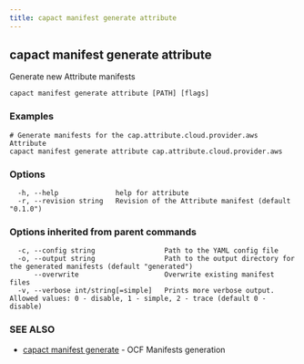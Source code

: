 ```yaml
---
title: capact manifest generate attribute
---
```


## capact manifest generate attribute

Generate new Attribute manifests

```
capact manifest generate attribute [PATH] [flags]
```

### Examples

```
# Generate manifests for the cap.attribute.cloud.provider.aws Attribute
capact manifest generate attribute cap.attribute.cloud.provider.aws
```

### Options

```
  -h, --help              help for attribute
  -r, --revision string   Revision of the Attribute manifest (default "0.1.0")
```

### Options inherited from parent commands

```
  -c, --config string                 Path to the YAML config file
  -o, --output string                 Path to the output directory for the generated manifests (default "generated")
      --overwrite                     Overwrite existing manifest files
  -v, --verbose int/string[=simple]   Prints more verbose output. Allowed values: 0 - disable, 1 - simple, 2 - trace (default 0 - disable)
```

### SEE ALSO

* [capact manifest generate](capact_manifest_generate.md)	 - OCF Manifests generation

